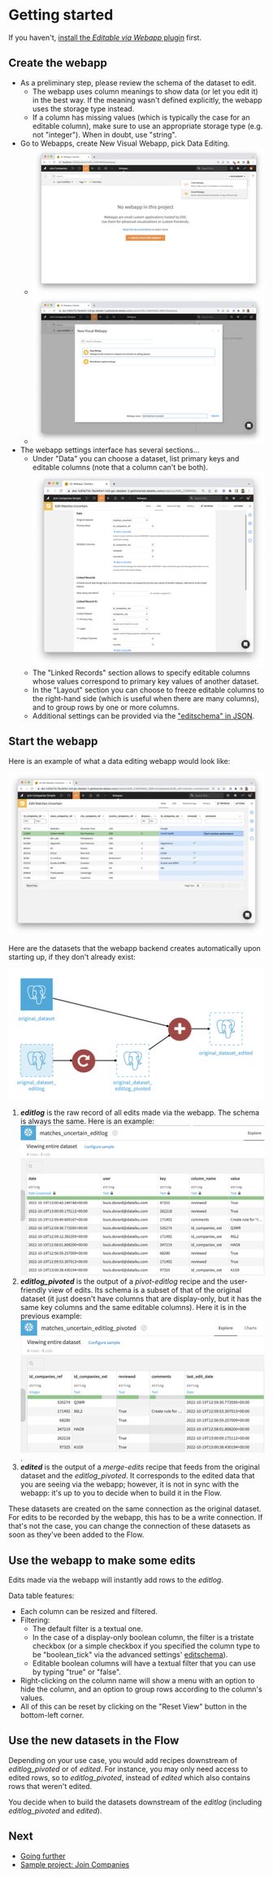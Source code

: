 # Getting started

If you haven't, [install the _Editable via Webapp_ plugin](install-plugin) first.

## Create the webapp

* As a preliminary step, please review the schema of the dataset to edit.
  * The webapp uses column meanings to show data (or let you edit it) in the best way. If the meaning wasn't defined explicitly, the webapp uses the storage type instead.
  * If a column has missing values (which is typically the case for an editable column), make sure to use an appropriate storage type (e.g. not "integer"). When in doubt, use "string".
* Go to Webapps, create New Visual Webapp, pick Data Editing.
  * ![](new_visual_webapp.png)
  * ![](new_visual_webapp_2.png)
* The webapp settings interface has several sections...
  * Under "Data" you can choose a dataset, list primary keys and editable columns (note that a column can't be both). ![](data_editing_webapp_params_full.png)
  * The "Linked Records" section allows to specify editable columns whose values correspond to primary key values of another dataset.
  * In the "Layout" section you can choose to freeze editable columns to the right-hand side (which is useful when there are many columns), and to group rows by one or more columns.
  * Additional settings can be provided via the ["editschema" in JSON](editschema).

## Start the webapp

Here is an example of what a data editing webapp would look like:

![](webapp.png)

Here are the datasets that the webapp backend creates automatically upon starting up, if they don't already exist:

![](new_datasets.png)

 1. **_editlog_** is the raw record of all edits made via the webapp. The schema is always the same. Here is an example: ![](editlog.png)
 2. **_editlog\_pivoted_** is the output of a _pivot-editlog_ recipe and the user-friendly view of edits. Its schema is a subset of that of the original dataset (it just doesn't have columns that are display-only, but it has the same key columns and the same editable columns). Here it is in the previous example: ![](editlog_pivoted.png).
 3. **_edited_** is the output of a _merge-edits_ recipe that feeds from the original dataset and the _editlog\_pivoted_. It corresponds to the edited data that you are seeing via the webapp; however, it is not in sync with the webapp: it's up to you to decide when to build it in the Flow.

These datasets are created on the same connection as the original dataset. For edits to be recorded by the webapp, this has to be a write connection. If that's not the case, you can change the connection of these datasets as soon as they've been added to the Flow.

## Use the webapp to make some edits

Edits made via the webapp will instantly add rows to the _editlog_.

Data table features:

* Each column can be resized and filtered.
* Filtering:
  * The default filter is a textual one.
  * In the case of a display-only boolean column, the filter is a tristate checkbox (or a simple checkbox if you specified the column type to be "boolean_tick" via the advanced settings' [editschema](editschema)).
  * Editable boolean columns will have a textual filter that you can use by typing "true" or "false".
* Right-clicking on the column name will show a menu with an option to hide the column, and an option to group rows according to the column's values.
* All of this can be reset by clicking on the "Reset View" button in the bottom-left corner.

## Use the new datasets in the Flow

Depending on your use case, you would add recipes downstream of _editlog\_pivoted_ or of _edited_. For instance, you may only need access to edited rows, so to _editlog\_pivoted_, instead of _edited_ which also contains rows that weren't edited.

You decide when to build the datasets downstream of the _editlog_ (including _editlog\_pivoted_ and _edited_).

## Next

* [Going further](going-further)
* [Sample project: Join Companies](sample-project-join-companies)
